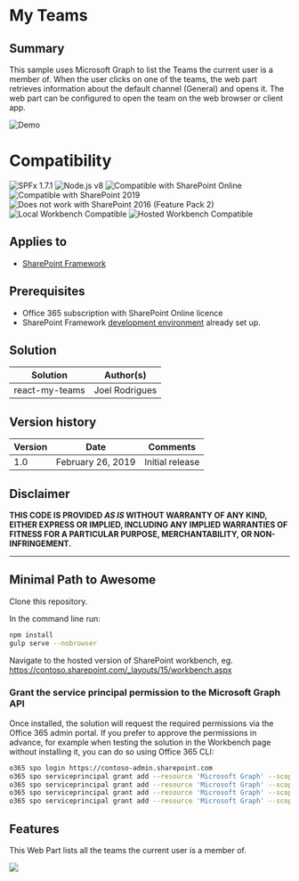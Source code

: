 # My Teams

## Summary

This sample uses Microsoft Graph to list the Teams the current user is a member of. When the user clicks on one of the teams, the web part retrieves information about the default channel (General) and opens it.
The web part can be configured to open the team on the web browser or client app.

![Demo](./assets/Preview.png)


# Compatibility

![SPFx 1.7.1](https://img.shields.io/badge/SPFx-1.7.1-green.svg) 
![Node.js v8](https://img.shields.io/badge/Node.js-v8-green.svg) 
![Compatible with SharePoint Online](https://img.shields.io/badge/SharePoint%20Online-Compatible-green.svg)
![Compatible with SharePoint 2019](https://img.shields.io/badge/SharePoint%20Server%202019-Compatible-green.svg)
![Does not work with SharePoint 2016 (Feature Pack 2)](https://img.shields.io/badge/SharePoint%20Server%202016%20(Feature%20Pack%202)-Incompatible-red.svg "SharePoint Server 2016 Feature Pack 2 requires SPFx 1.1")
![Local Workbench Compatible](https://img.shields.io/badge/Local%20Workbench-Compatible-green.svg)
![Hosted Workbench Compatible](https://img.shields.io/badge/Hosted%20Workbench-Compatible-green.svg)

## Applies to

- [SharePoint Framework](https://docs.microsoft.com/sharepoint/dev/spfx/sharepoint-framework-overview)

## Prerequisites

- Office 365 subscription with SharePoint Online licence
- SharePoint Framework [development environment](https://docs.microsoft.com/sharepoint/dev/spfx/set-up-your-development-environment) already set up.

## Solution

| Solution       | Author(s)      |
| -------------- | -------------- |
| react-my-teams | Joel Rodrigues |

## Version history

| Version | Date              | Comments        |
| ------- | ----------------- | --------------- |
| 1.0     | February 26, 2019 | Initial release |

## Disclaimer

**THIS CODE IS PROVIDED _AS IS_ WITHOUT WARRANTY OF ANY KIND, EITHER EXPRESS OR IMPLIED, INCLUDING ANY IMPLIED WARRANTIES OF FITNESS FOR A PARTICULAR PURPOSE, MERCHANTABILITY, OR NON-INFRINGEMENT.**

---

## Minimal Path to Awesome

Clone this repository.

In the command line run:

```bash
npm install
gulp serve --nobrowser
```

Navigate to the hosted version of SharePoint workbench, eg. https://contoso.sharepoint.com/_layouts/15/workbench.aspx

### Grant the service principal permission to the Microsoft Graph API

Once installed, the solution will request the required permissions via the Office 365 admin portal.
If you prefer to approve the permissions in advance, for example when testing the solution in the Workbench page without installing it, you can do so using Office 365 CLI:

```bash
o365 spo login https://contoso-admin.sharepoint.com
o365 spo serviceprincipal grant add --resource 'Microsoft Graph' --scope 'User.Read.All'
o365 spo serviceprincipal grant add --resource 'Microsoft Graph' --scope 'User.ReadWrite.All'
o365 spo serviceprincipal grant add --resource 'Microsoft Graph' --scope 'Group.Read.All'
o365 spo serviceprincipal grant add --resource 'Microsoft Graph' --scope 'Group.ReadWrite.All'
```

## Features

This Web Part lists all the teams the current user is a member of.

<img src="https://pnptelemetry.azurewebsites.net/sp-dev-fx-webparts/samples/react-my-teams" />
